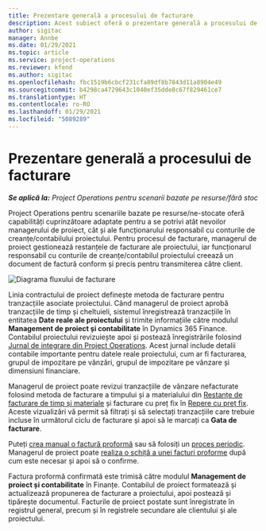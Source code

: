 ```yaml
---
title: Prezentare generală a procesului de facturare
description: Acest subiect oferă o prezentare generală a procesului de facturare în Project Operations pentru scenarii bazate pe resurse/ne-stocate.
author: sigitac
manager: Annbe
ms.date: 01/29/2021
ms.topic: article
ms.service: project-operations
ms.reviewer: kfend
ms.author: sigitac
ms.openlocfilehash: fbc1519b6cbcf231cfa89df8b7843d11a8904e49
ms.sourcegitcommit: b4298ca4729643c1040ef35dde8c67f829461ce7
ms.translationtype: HT
ms.contentlocale: ro-RO
ms.lasthandoff: 01/29/2021
ms.locfileid: "5089289"
---
```

# <a name="invoicing-process-overview"></a>Prezentare generală a procesului de facturare

_**Se aplică la:** Project Operations pentru scenarii bazate pe resurse/fără stoc_

Project Operations pentru scenariile bazate pe resurse/ne-stocate oferă capabilități cuprinzătoare adaptate pentru a se potrivi atât nevoilor managerului de proiect, cât și ale funcționarului responsabil cu conturile de creanțe/contabilului proiectului. Pentru procesul de facturare, managerul de proiect gestionează restanțele de facturare ale proiectului, iar funcționarul responsabil cu conturile de creanțe/contabilul proiectului creează un document de factură conform și precis pentru transmiterea către client.

![Diagrama fluxului de facturare](./media/invoicing-flow.png)

Linia contractului de proiect definește metoda de facturare pentru tranzacțiile asociate proiectului. Când managerul de proiect aprobă tranzacțiile de timp și cheltuieli, sistemul înregistrează tranzacțiile în entitatea **Date reale ale proiectului** și trimite informațiile către modulul **Management de proiect și contabilitate** în Dynamics 365 Finance. Contabilul proiectului revizuiește apoi și postează înregistrările folosind [Jurnal de integrare din Project Operations](../project-accounting/project-operations-integration-journal.md). Acest jurnal include detalii contabile importante pentru datele reale proiectului, cum ar fi facturarea, grupul de impozitare pe vânzări, grupul de impozitare pe vânzare și dimensiuni financiare.

Managerul de proiect poate revizui tranzacțiile de vânzare nefacturate folosind metoda de facturare a timpului și a materialului din [Restanțe de facturare de timp și materiale](../proforma-invoicing/manage-billing-backlog.md#time-and-material-billing-backlog) și facturare cu preț fix în [Repere cu preț fix](../proforma-invoicing/manage-billing-backlog.md#fixed-price-milestones). Aceste vizualizări vă permit să filtrați și să selectați tranzacțiile care trebuie incluse în următorul ciclu de facturare și apoi să le marcați ca **Gata de facturare**.

Puteți [crea manual o factură proformă](../proforma-invoicing/create-manual-proforma-invoice.md) sau să folosiți un [proces periodic](../proforma-invoicing/configure-automated-invoice-creation.md). Managerul de proiect poate [realiza o schiță a unei facturi proforme](../proforma-invoicing/manage-proforma-invoice.md) după cum este necesar și apoi să o confirme.

Factura proformă confirmată este trimisă către modulul **Management de proiect și contabilitate** în Finanțe. Contabilul de proiect formatează și actualizează propunerea de facturare a proiectului, apoi postează și tipărește documentul. Facturile de proiect postate sunt înregistrate în registrul general, precum și în registrele secundare ale clientului și ale proiectului.
